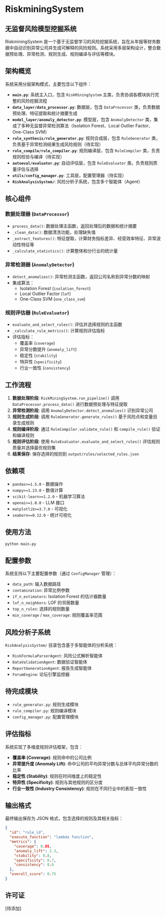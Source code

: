 # RiskminingSystem

## 无监督风险模型挖掘系统

RiskminingSystem 是一个基于无监督学习的风险挖掘系统，旨在从年报等财务数据中自动识别异常公司并生成可解释的风险规则。系统采用多层架构设计，整合数据预处理、异常检测、规则生成、规则编译与评估等模块。

## 架构概览

系统采用分层架构模式，主要包含以下组件：

- **`main.py`**: 系统主入口，包含 `RiskMiningSystem` 主类，负责协调各模块执行完整的风险挖掘流程
- **`data_layer/data_processor.py`**: 数据层，包含 `DataProcessor` 类，负责数据预处理、特征提取和统计摘要生成
- **`model_layer/anomaly_detector.py`**: 模型层，包含 `AnomalyDetector` 类，集成了多种无监督异常检测算法（Isolation Forest、Local Outlier Factor、One-Class SVM）
- **`rule_synthesis/rule_generator.py`**: 规则合成层，包含 `RuleGenerator` 类，负责基于异常检测结果生成风险规则（待实现）
- **`rule_compile/rule_compiler.py`**: 规则编译层，包含 `RuleCompiler` 类，负责规则校验与编译（待实现）
- **`autoeval/evaluator.py`**: 自动评估层，包含 `RuleEvaluator` 类，负责规则质量评估与选择
- **`utils/config_manager.py`**: 工具层，配置管理器（待实现）
- **`RiskAnalysisSystem/`**: 风险分析子系统，包含多个智能体（Agent）

## 核心组件

### 数据处理器 (`DataProcessor`)
- `process_data()`: 数据处理主函数，返回处理后的数据和统计摘要
- `_clean_data()`: 数据清洗功能，处理缺失值
- `_extract_features()`: 特征提取，计算财务指标差异、经营效率特征、异常波动性特征等
- `_calculate_statistics()`: 计算整体和分行业的统计量

### 异常检测器 (`AnomalyDetector`)
- `detect_anomalies()`: 异常检测主函数，返回公司名称到异常分数的映射
- 集成算法：
  - Isolation Forest (`isolation_forest`)
  - Local Outlier Factor (`lof`)
  - One-Class SVM (`one_class_svm`)

### 规则评估器 (`RuleEvaluator`)
- `evaluate_and_select_rules()`: 评估并选择规则的主函数
- `_calculate_rule_metrics()`: 计算规则评估指标
- 评估指标：
  - 覆盖率 (`coverage`)
  - 异常分数提升 (`anomaly_lift`)
  - 稳定性 (`stability`)
  - 特异性 (`specificity`)
  - 行业一致性 (`consistency`)

## 工作流程

1. **数据处理阶段**: `RiskMiningSystem.run_pipeline()` 调用 `DataProcessor.process_data()` 进行数据预处理与特征提取
2. **异常检测阶段**: 调用 `AnomalyDetector.detect_anomalies()` 识别异常公司
3. **规则生成阶段**: 调用 `RuleGenerator.generate_rules()` 基于风险点和变量目录生成规则
4. **规则编译阶段**: 通过 `RuleCompiler.validate_rule()` 和 `compile_rule()` 验证和编译规则
5. **规则评估阶段**: 使用 `RuleEvaluator.evaluate_and_select_rules()` 评估规则质量并选择最优规则集
6. **结果保存**: 保存选择的规则到 `output/rules/selected_rules.json`

## 依赖项

- `pandas>=1.5.0` - 数据操作
- `numpy>=1.23.0` - 数值计算
- `scikit-learn>=1.2.0` - 机器学习算法
- `openai>=1.0.0` - LLM 接口
- `matplotlib>=3.7.0` - 可视化
- `seaborn>=0.12.0` - 统计可视化

## 使用方法

```bash
python main.py
```

## 配置参数

系统支持以下主要配置参数（通过 `ConfigManager` 管理）：
- `data_path`: 输入数据路径
- `contamination`: 异常比例参数
- `if_n_estimators`: Isolation Forest 的估计器数量
- `lof_n_neighbors`: LOF 的邻居数量
- `top_n_rules`: 选择的规则数量
- `min_coverage` / `max_coverage`: 规则覆盖率范围

## 风险分析子系统

`RiskAnalysisSystem/` 目录包含基于多智能体的分析系统：
- `RiskFormulaParserAgent`: 风险公式解析智能体
- `DataValidationAgent`: 数据验证智能体
- `ReportGenerationAgent`: 报告生成智能体
- `ForumEngine`: 论坛引擎监控器

## 待完成模块

- `rule_generator.py`: 规则生成模块
- `rule_compiler.py`: 规则编译模块
- `config_manager.py`: 配置管理模块

## 评估指标

系统实现了多维度规则评估框架，包含：
- **覆盖率 (Coverage)**: 规则命中的公司比例
- **异常提升度 (Anomaly Lift)**: 命中公司的平均异常分数与总体平均异常分数的比率
- **稳定性 (Stability)**: 规则在时间维度上的稳定性
- **特异性 (Specificity)**: 规则与其他规则的区分度
- **行业一致性 (Industry Consistency)**: 规则在不同行业中的表现一致性

## 输出格式

最终输出保存为 JSON 格式，包含选择的规则及其相关指标：
```json
{
  "id": "rule_id",
  "execute_function": "lambda function",
  "metrics": {
    "coverage": 0.05,
    "anomaly_lift": 2.3,
    "stability": 0.8,
    "specificity": 0.7,
    "consistency": 0.6
  },
  "overall_score": 0.75
}
```

## 许可证

[待添加]